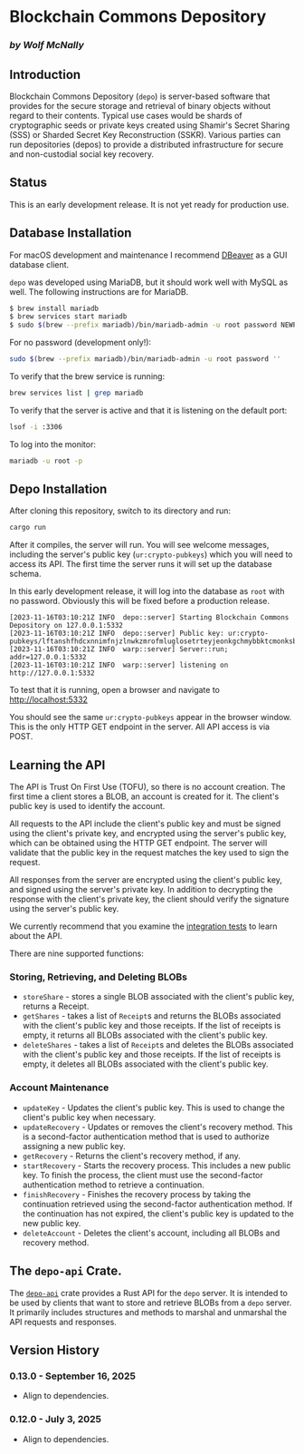 # Blockchain Commons Depository

<!--Guidelines: https://github.com/BlockchainCommons/secure-template/wiki -->

### _by Wolf McNally_

## Introduction

Blockchain Commons Depository (`depo`) is server-based software that provides
for the secure storage and retrieval of binary objects without regard to their
contents. Typical use cases would be shards of cryptographic seeds or private
keys created using Shamir's Secret Sharing (SSS) or Sharded Secret Key
Reconstruction (SSKR). Various parties can run depositories (depos) to provide a
distributed infrastructure for secure and non-custodial social key recovery.

## Status

This is an early development release. It is not yet ready for production use.

## Database Installation

For macOS development and maintenance I recommend [DBeaver](https://dbeaver.io/)
as a GUI database client.

`depo` was developed using MariaDB, but it should work well with MySQL as well.
The following instructions are for MariaDB.

```bash
$ brew install mariadb
$ brew services start mariadb
$ sudo $(brew --prefix mariadb)/bin/mariadb-admin -u root password NEWPASSWORD
```

For no password (development only!):

```bash
sudo $(brew --prefix mariadb)/bin/mariadb-admin -u root password ''
```

To verify that the brew service is running:

```bash
brew services list | grep mariadb
```

To verify that the server is active and that it is listening on the default port:

```bash
lsof -i :3306
```

To log into the monitor:

```bash
mariadb -u root -p
```

## Depo Installation

After cloning this repository, switch to its directory and run:

```bash
cargo run
```

After it compiles, the server will run. You will see welcome messages, including
the server's public key (`ur:crypto-pubkeys`) which you will need to access its
API. The first time the server runs it will set up the database schema.

In this early development release, it will log into the database as `root` with
no password. Obviously this will be fixed before a production release.

```
[2023-11-16T03:10:21Z INFO  depo::server] Starting Blockchain Commons Depository on 127.0.0.1:5332
[2023-11-16T03:10:21Z INFO  depo::server] Public key: ur:crypto-pubkeys/lftanshfhdcxnnimfnjzlnwkzmrofmluglosetrteyjeonkgchmybbktcmonksbyjocsjkehjllytansgrhdcxlrrkgypmierotkgsgdntpdptntptzegabagmfxdlsgiobnveiypsstjkzoosyahyynimcwze
[2023-11-16T03:10:21Z INFO  warp::server] Server::run; addr=127.0.0.1:5332
[2023-11-16T03:10:21Z INFO  warp::server] listening on http://127.0.0.1:5332
```

To test that it is running, open a browser and navigate to [http://localhost:5332](http://localhost:5332)

You should see the same `ur:crypto-pubkeys` appear in the browser window. This
is the only HTTP GET endpoint in the server. All API access is via POST.

## Learning the API

The API is Trust On First Use (TOFU), so there is no account creation. The first
time a client stores a BLOB, an account is created for it. The client's public
key is used to identify the account.

All requests to the API include the client's public key and must be signed using
the client's private key, and encrypted using the server's public key, which can
be obtained using the HTTP GET endpoint. The server will validate that the
public key in the request matches the key used to sign the request.

All responses from the server are encrypted using the client's public key, and
signed using the server's private key. In addition to decrypting the response
with the client's private key, the client should verify the signature using the
server's public key.

We currently recommend that you examine the [integration
tests](tests/server_test.rs) to learn about the API.

There are nine supported functions:

### Storing, Retrieving, and Deleting BLOBs

* `storeShare` - stores a single BLOB associated with the client's public key,
  returns a Receipt.
* `getShares` - takes a list of `Receipt`s and returns the BLOBs associated with
  the client's public key and those receipts. If the list of receipts is empty,
  it returns all BLOBs associated with the client's public key.
* `deleteShares` - takes a list of `Receipt`s and deletes the BLOBs associated
  with the client's public key and those receipts. If the list of receipts is
  empty, it deletes all BLOBs associated with the client's public key.

### Account Maintenance

* `updateKey` - Updates the client's public key. This is used to change the
  client's public key when necessary.
* `updateRecovery` - Updates or removes the client's recovery method. This is a
  second-factor authentication method that is used to authorize assigning a new
  public key.
* `getRecovery` - Returns the client's recovery method, if any.
* `startRecovery` - Starts the recovery process. This includes a new public key.
  To finish the process, the client must use the second-factor authentication
  method to retrieve a continuation.
* `finishRecovery` - Finishes the recovery process by taking the continuation
  retrieved using the second-factor authentication method. If the continuation
  has not expired, the client's public key is updated to the new public key.
* `deleteAccount` - Deletes the client's account, including all BLOBs and recovery
  method.

## The `depo-api` Crate.

The [`depo-api`](https://crates.io/crates/depo-api) crate provides a Rust API
for the `depo` server. It is intended to be used by clients that want to store
and retrieve BLOBs from a `depo` server. It primarily includes structures and
methods to marshal and unmarshal the API requests and responses.

## Version History

### 0.13.0 - September 16, 2025
- Align to dependencies.

### 0.12.0 - July 3, 2025
- Align to dependencies.
